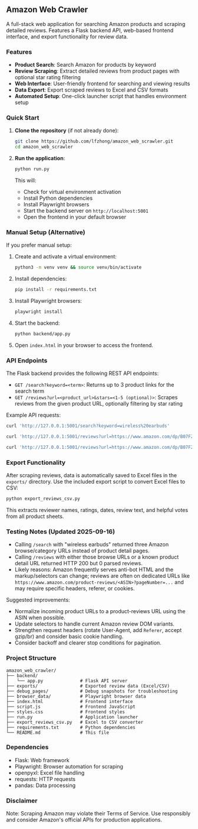 ## Amazon Web Crawler

A full-stack web application for searching Amazon products and scraping detailed reviews. Features a Flask backend API, web-based frontend interface, and export functionality for review data.

### Features

- **Product Search**: Search Amazon for products by keyword
- **Review Scraping**: Extract detailed reviews from product pages with optional star rating filtering
- **Web Interface**: User-friendly frontend for searching and viewing results
- **Data Export**: Export scraped reviews to Excel and CSV formats
- **Automated Setup**: One-click launcher script that handles environment setup

### Quick Start

1. **Clone the repository** (if not already done):
   ```bash
   git clone https://github.com/lfzhong/amazon_web_scrawler.git
   cd amazon_web_scrawler
   ```

2. **Run the application**:
   ```bash
   python run.py
   ```

   This will:
   - Check for virtual environment activation
   - Install Python dependencies
   - Install Playwright browsers
   - Start the backend server on `http://localhost:5001`
   - Open the frontend in your default browser

### Manual Setup (Alternative)

If you prefer manual setup:

1. Create and activate a virtual environment:
   ```bash
   python3 -m venv venv && source venv/bin/activate
   ```

2. Install dependencies:
   ```bash
   pip install -r requirements.txt
   ```

3. Install Playwright browsers:
   ```bash
   playwright install
   ```

4. Start the backend:
   ```bash
   python backend/app.py
   ```

5. Open `index.html` in your browser to access the frontend.

### API Endpoints

The Flask backend provides the following REST API endpoints:

- `GET /search?keyword=<term>`: Returns up to 3 product links for the search term
- `GET /reviews?url=<product_url>&stars=<1-5 (optional)>`: Scrapes reviews from the given product URL, optionally filtering by star rating

Example API requests:
```bash
curl 'http://127.0.0.1:5001/search?keyword=wireless%20earbuds'

curl 'http://127.0.0.1:5001/reviews?url=https://www.amazon.com/dp/B07FZ8S74R'

curl 'http://127.0.0.1:5001/reviews?url=https://www.amazon.com/dp/B07FZ8S74R&stars=5'
```

### Export Functionality

After scraping reviews, data is automatically saved to Excel files in the `exports/` directory. Use the included export script to convert Excel files to CSV:

```bash
python export_reviews_csv.py
```

This extracts reviewer names, ratings, dates, review text, and helpful votes from all product sheets.

### Testing Notes (Updated 2025-09-16)

- Calling `/search` with "wireless earbuds" returned three Amazon browse/category URLs instead of product detail pages.
- Calling `/reviews` with either those browse URLs or a known product detail URL returned HTTP 200 but 0 parsed reviews.
- Likely reasons: Amazon frequently serves anti-bot HTML and the markup/selectors can change; reviews are often on dedicated URLs like `https://www.amazon.com/product-reviews/<ASIN>?pageNumber=...` and may require specific headers, referer, or cookies.

Suggested improvements:
- Normalize incoming product URLs to a product-reviews URL using the ASIN when possible.
- Update selectors to handle current Amazon review DOM variants.
- Strengthen request headers (rotate User-Agent, add `Referer`, accept gzip/br) and consider basic cookie handling.
- Consider backoff and clearer stop conditions for pagination.

### Project Structure

```
amazon_web_crawler/
├── backend/
│   └── app.py              # Flask API server
├── exports/                # Exported review data (Excel/CSV)
├── debug_pages/            # Debug snapshots for troubleshooting
├── browser_data/           # Playwright browser data
├── index.html              # Frontend interface
├── script.js               # Frontend JavaScript
├── styles.css              # Frontend styles
├── run.py                  # Application launcher
├── export_reviews_csv.py   # Excel to CSV converter
├── requirements.txt        # Python dependencies
└── README.md               # This file
```

### Dependencies

- Flask: Web framework
- Playwright: Browser automation for scraping
- openpyxl: Excel file handling
- requests: HTTP requests
- pandas: Data processing

### Disclaimer

Note: Scraping Amazon may violate their Terms of Service. Use responsibly and consider Amazon's official APIs for production applications.

